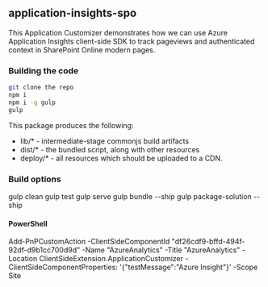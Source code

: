 ## application-insights-spo

This Application Customizer demonstrates how we can use Azure Application Insights client-side SDK to track pageviews and authenticated context in SharePoint Online modern pages.

### Building the code

```bash
git clone the repo
npm i
npm i -g gulp
gulp
```

This package produces the following:

* lib/* - intermediate-stage commonjs build artifacts
* dist/* - the bundled script, along with other resources
* deploy/* - all resources which should be uploaded to a CDN.

### Build options

gulp clean
gulp test
gulp serve
gulp bundle --ship
gulp package-solution --ship

#### PowerShell
Add-PnPCustomAction -ClientSideComponentId "df26cdf9-bffd-494f-92df-d9b1cc700d9d" -Name "AzureAnalytics" -Title "AzureAnalytics" -Location ClientSideExtension.ApplicationCustomizer -ClientSideComponentProperties: '{"testMessage":"Azure Insight"}' -Scope Site

